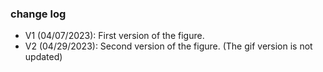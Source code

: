 ### change log

- V1 (04/07/2023): First version of the figure. 
- V2 (04/29/2023): Second version of the figure. (The gif version is not updated) 

